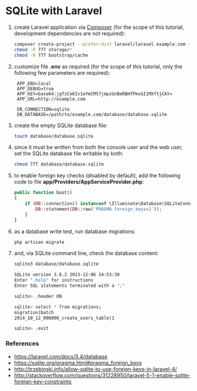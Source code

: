 # SQLite with Laravel

1. create Laravel application via [Composer](https://getcomposer.org/) (for the scope of this tutorial, development dependencies are not required):

    ```bash
    composer create-project --prefer-dist laravel/laravel example.com --no-dev
    chmod -R 777 storage/*
    chmod -R 777 bootstrap/cache
    ```

1. customize file **.env** as required (for the scope of this tutorial, only the following few parameters are required):

        APP_ENV=local
        APP_DEBUG=true
        APP_KEY=base64:jgTzCe6Iv1eYmCM57jmpzGnBeRBHfPmsGI1MXftjCAY=
        APP_URL=http://example.com

        DB_CONNECTION=sqlite
        DB_DATABASE=/path/to/example.com/database/database.sqlite

1. create the empty SQLite database file:

    ```bash
    touch database/database.sqlite
    ```

1. since it must be written from both the console user and the web user, set the SQLite database file writable by both:

    ```bash
    chmod 777 database/database.sqlite
    ```

1. to enable foreign key checks (disabled by default), add the following code to file **app/Providers/AppServiceProvider.php**:

    ```php
    public function boot()
    {
        if (DB::connection() instanceof \Illuminate\Database\SQLiteConnection) {
            DB::statement(DB::raw('PRAGMA foreign_keys=1'));
        }
    }
    ```
1. as a database write test, run database migrations:

    ```bash
    php artisan migrate
    ```

1. and, via SQLite command line, check the database content:

    ```bash
    sqlite3 database/database.sqlite

    SQLite version 3.8.2 2013-12-06 14:53:30
    Enter ".help" for instructions
    Enter SQL statements terminated with a ";"

    sqlite> .header ON

    sqlite> select * from migrations;
    migration|batch
    2014_10_12_000000_create_users_table|1

    sqlite> .exit
    ```

### References

* https://laravel.com/docs/5.4/database
* https://sqlite.org/pragma.html#pragma_foreign_keys
* http://trzebinski.info/allow-sqlite-to-use-foreign-keys-in-laravel-4/
* http://stackoverflow.com/questions/31228950/laravel-5-1-enable-sqlite-foreign-key-constraints